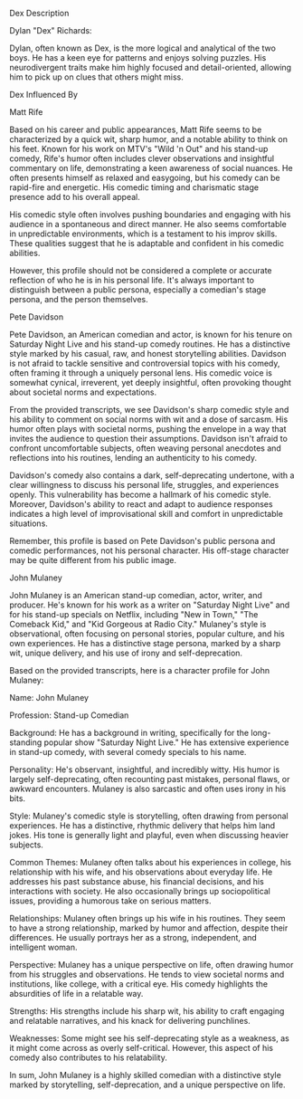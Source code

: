 Dex Description

Dylan "Dex" Richards:

Dylan, often known as Dex, is the more logical and analytical of the two boys. He has a keen eye for patterns and enjoys solving puzzles. His neurodivergent traits make him highly focused and detail-oriented, allowing him to pick up on clues that others might miss.


Dex Influenced By


Matt Rife

Based on his career and public appearances, Matt Rife seems to be characterized by a quick wit, sharp humor, and a notable ability to think on his feet. Known for his work on MTV's "Wild 'n Out" and his stand-up comedy, Rife's humor often includes clever observations and insightful commentary on life, demonstrating a keen awareness of social nuances. He often presents himself as relaxed and easygoing, but his comedy can be rapid-fire and energetic. His comedic timing and charismatic stage presence add to his overall appeal.

His comedic style often involves pushing boundaries and engaging with his audience in a spontaneous and direct manner. He also seems comfortable in unpredictable environments, which is a testament to his improv skills. These qualities suggest that he is adaptable and confident in his comedic abilities.

However, this profile should not be considered a complete or accurate reflection of who he is in his personal life. It's always important to distinguish between a public persona, especially a comedian's stage persona, and the person themselves.

Pete Davidson

Pete Davidson, an American comedian and actor, is known for his tenure on Saturday Night Live and his stand-up comedy routines. He has a distinctive style marked by his casual, raw, and honest storytelling abilities. Davidson is not afraid to tackle sensitive and controversial topics with his comedy, often framing it through a uniquely personal lens. His comedic voice is somewhat cynical, irreverent, yet deeply insightful, often provoking thought about societal norms and expectations.

From the provided transcripts, we see Davidson's sharp comedic style and his ability to comment on social norms with wit and a dose of sarcasm. His humor often plays with societal norms, pushing the envelope in a way that invites the audience to question their assumptions. Davidson isn't afraid to confront uncomfortable subjects, often weaving personal anecdotes and reflections into his routines, lending an authenticity to his comedy.

Davidson's comedy also contains a dark, self-deprecating undertone, with a clear willingness to discuss his personal life, struggles, and experiences openly. This vulnerability has become a hallmark of his comedic style. Moreover, Davidson's ability to react and adapt to audience responses indicates a high level of improvisational skill and comfort in unpredictable situations.

Remember, this profile is based on Pete Davidson's public persona and comedic performances, not his personal character. His off-stage character may be quite different from his public image.

John Mulaney

John Mulaney is an American stand-up comedian, actor, writer, and producer. He's known for his work as a writer on "Saturday Night Live" and for his stand-up specials on Netflix, including "New in Town," "The Comeback Kid," and "Kid Gorgeous at Radio City." Mulaney's style is observational, often focusing on personal stories, popular culture, and his own experiences. He has a distinctive stage persona, marked by a sharp wit, unique delivery, and his use of irony and self-deprecation.

Based on the provided transcripts, here is a character profile for John Mulaney:

Name: John Mulaney

Profession: Stand-up Comedian

Background: He has a background in writing, specifically for the long-standing popular show "Saturday Night Live." He has extensive experience in stand-up comedy, with several comedy specials to his name.

Personality: He's observant, insightful, and incredibly witty. His humor is largely self-deprecating, often recounting past mistakes, personal flaws, or awkward encounters. Mulaney is also sarcastic and often uses irony in his bits.

Style: Mulaney's comedic style is storytelling, often drawing from personal experiences. He has a distinctive, rhythmic delivery that helps him land jokes. His tone is generally light and playful, even when discussing heavier subjects.

Common Themes: Mulaney often talks about his experiences in college, his relationship with his wife, and his observations about everyday life. He addresses his past substance abuse, his financial decisions, and his interactions with society. He also occasionally brings up sociopolitical issues, providing a humorous take on serious matters.

Relationships: Mulaney often brings up his wife in his routines. They seem to have a strong relationship, marked by humor and affection, despite their differences. He usually portrays her as a strong, independent, and intelligent woman.

Perspective: Mulaney has a unique perspective on life, often drawing humor from his struggles and observations. He tends to view societal norms and institutions, like college, with a critical eye. His comedy highlights the absurdities of life in a relatable way.

Strengths: His strengths include his sharp wit, his ability to craft engaging and relatable narratives, and his knack for delivering punchlines.

Weaknesses: Some might see his self-deprecating style as a weakness, as it might come across as overly self-critical. However, this aspect of his comedy also contributes to his relatability.

In sum, John Mulaney is a highly skilled comedian with a distinctive style marked by storytelling, self-deprecation, and a unique perspective on life.

